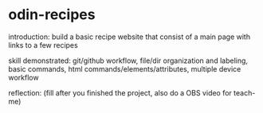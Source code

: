 # odin-recipes
introduction: build a basic recipe website that consist of a main page with links to a few recipes

skill demonstrated: git/github workflow, file/dir organization and labeling, basic commands, html commands/elements/attributes, multiple device workflow


reflection: (fill after you finished the project, also do a OBS video for teach-me)
